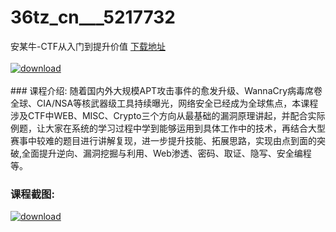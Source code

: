 # 36tz_cn___5217732
安某牛-CTF从入门到提升价值
[下载地址](http://www.36tz.cn/article/5217732 "下载地址")
<br/></br>[![download](http://36tz.cn/muke_img/2021_01_12345-9-300x200.jpg "下载地址")](http://www.36tz.cn/article/5217732 "下载地址")
<br/></br>### 课程介绍:
随着国内外大规模APT攻击事件的愈发升级、WannaCry病毒席卷全球、CIA/NSA等核武器级工具持续曝光，网络安全已经成为全球焦点，本课程涉及CTF中WEB、MISC、Crypto三个方向从最基础的漏洞原理讲起，并配合实际例题，让大家在系统的学习过程中学到能够运用到具体工作中的技术，再结合大型赛事中较难的题目进行讲解复现，进一步提升技能、拓展思路，实现由点到面的突破,全面提升逆向、漏洞挖掘与利用、Web渗透、密码、取证、隐写、安全编程等。

### 课程截图:
[![download](http://36tz.cn/muke_img/2021_01_2-89.png "下载地址")](http://www.36tz.cn/article/5217732 "下载地址")
